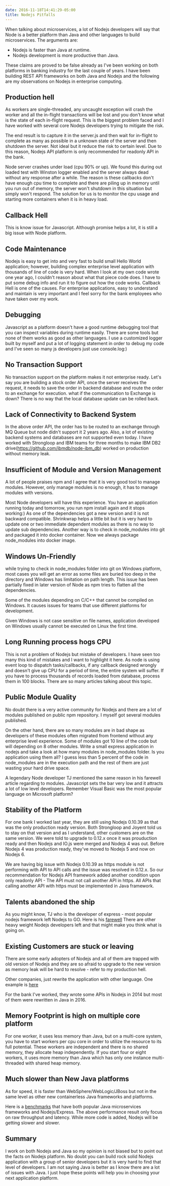 ```yaml
---
date: 2016-11-18T14:41:29-05:00
title: Nodejs Pitfalls
---
```


When talking about microservices, a lot of Nodejs developers will say that 
Node is a better platform than Java and other languages to build microservices. 
The arguments are: 

* Nodejs is faster than Java at runtime.
* Nodejs development is more productive than Java.

These claims are proved to be false already as I've been working on both 
platforms in banking industry for the last couple of years. I have been
building REST API frameworks on both Java and Nodejs and the following are
my observations on Nodejs in enterprise computing.

## Production hell

As workers are single-threaded, any uncaught exception will crash the worker
and all the in-flight transactions will be lost and you don't know what is 
the state of each in-flight request. This is the biggest problem faced and
I have worked with several core Nodejs developers trying to mitigate the risk.

The end result is to capture it in the server.js and then wait for in-flight
to complete as many as possible in a unknown state of the server and then
shutdown the server. Not ideal but it reduce the risk to certain level. Due to
this reason, Nodejs API platform is only recommended for readonly API in the
bank. 

Node server crashes under load (cpu 90% or up). We found this during out loaded
test with Winston logger enabled and the server always dead without any response
after a while. The reason is these callbacks don't have enough cpu time to
complete and there are piling up in memory until you run out of memory, the server
won't shutdown in this situation but simply won't respond. The solution for
us is to monitor the cpu usage and starting more containers when it is in 
heavy load. 

## Callback Hell

This is know issue for Javascript. Although promise helps a lot, it is still a
big issue with Node platform.

 
## Code Maintenance

Nodejs is easy to get into and very fast to build small Hello World application;
however, building complex enterprise level application with thousands of line of
code is very hard. When I look at my own code wrote one year ago, I couldn't
reason about what that piece code does. I have to put some debug info and run it
to figure out how the code works. Callback Hell is one of the causes. For 
enterprise applications, easy to understand and maintain is very important and I 
feel sorry for the bank employees who have taken over my work.

## Debugging

Javascript as a platform doesn't have a good runtime debugging tool that you can inspect
variables during runtime easily. There are some tools but none of them works as 
good as other languages. I use a customized logger built by myself and put a lot
of logging statement in order to debug my code and I've seen so many js developers
just use console.log:)

## No Transaction Support

No transaction support on the platform makes it not enterprise ready. Let's say 
you are building a stock order API, once the server receives the request, it needs
to save the order in backend database and route the order to an exchange for execution.
what if the communication to Exchange is down? There is no way that the local
database update can be rolled back. 

## Lack of Connectivity to Backend System

In the above order API, the order has to be routed to an exchange through MQ Queue
but node didn't support it 2 years ago. Also, a lot of existing backend
systems and databases are not supported even today. I have worked with Strongloop
and IBM teams for three months to make IBM DB2 
drive(https://github.com/ibmdb/node-ibm_db) worked on production without
memory leak. 

## Insufficient of Module and Version Management

A lot of people praises npm and I agree that it is very good tool to manage modules.
However, only manage modules is no enough, it has to manage modules with versions.

Most Node developers will have this experience. You have an application running today
and tomorrow, you run npm install again and it stops working:) As one of the dependencies
got a new version and it is not backward compatible. Shrinkwrap helps a little bit but
it is very hard to update one or two immediate dependent modules as there is no way to
update sub dependencies. Another way is to check in node_modules into git and packaged it
into docker container. Now we always package node_modules into docker image.

## Windows Un-Friendly

while trying to check in node_modules folder into git on Windows platform, most cases
you will get an error as some files are buried too deep in the directory and Windows 
has limitation on path length. This issue has been partially fixed in later version
of Node as npm tries to flatten all the dependencies.

Some of the modules depending on C/C++ that cannot be compiled on Windows. It causes
issues for teams that use different platforms for development. 

Given Windows is not case sensitive on file names, application developed on Windows
usually cannot be executed on Linux the first time.

## Long Running process hogs CPU

This is not a problem of Nodejs but mistake of developers. I have seen too many this
kind of mistakes and I want to highlight it here. As node is using event loop
to dispatch tasks/callbacks, if any callback designed wrongly and doesn't give up CPU
for a period of time, the entire system will suffer. If you have to process thousands
of records loaded from database, process them in 100 blocks. There are so many articles
talking about this topic. 

## Public Module Quality

No doubt there is a very active community for Nodejs and there are a lot of modules published
on public npm repository. I myself got several modules published. 

On the other hand, there are so many modules are in bad shape as developers of these modules
often migrated from frontend without any enterprise level experience. Some of modules got 
10 line of the code but will depending on 8 other modules. Write a small express application
in nodejs and take a look at how many modules in node_modules folder. Is you application
using them all? I guess less than 5 percent of the code in node_modules are in the 
execution path and the rest of them are just wasting your hard drive space.
 
A legendary Node developer TJ mentioned the same reason in his farewell article
regarding to modules. Javascript sets the bar very low and it attracts a lot of low level 
developers. Remember Visual Basic was the most popular language on Microsoft platform?

## Stability of the Platform

For one bank I worked last year, they are still using Nodejs 0.10.39 as that was the only
production ready version. Both Strongloop and Joyent told us to stay on that version and as
I understand, other customers are on the same version. We were told to upgrade to 0.12.x
once it was prouduction ready and then Nodejs and IO.js were merged and Nodejs 4 was out. 
Before Nodejs 4 was production ready, they've moved to Nodejs 5 and now on Nodejs 6.

We are having big issue with Nodejs 0.10.39 as https module is not performing with API to 
API calls and the issue was resolved in 0.12.x. So our recommendation for Nodejs API 
framework added another condition upon only readonly API - The API must not call another
API in https. All APIs that calling another API with https must be implemented in Java 
framework.


## Talents abandoned the ship

As you might know, TJ who is the developer of express - most popular nodejs framework left
Nodejs to GO. Here is his [farewell](https://medium.com/@tjholowaychuk/farewell-node-js-4ba9e7f3e52b#.5brqa9has)
There are other heavy weight Nodejs developers left and that might make you think what 
is going on.


## Existing Customers are stuck or leaving

There are some early adopters of Nodejs and all of them are trapped with old version of Nodejs
and they are so afraid to upgrade to the new version as memory leak will be hard to 
resolve - refer to my production hell.

Other companies, just rewrite the application with other language. One example is 
[here](https://medium.com/@theflapjack103/the-way-of-the-gopher-6693db15ae1f#.jfcsl8hlg)

For the bank I've worked, they wrote some APIs in Nodejs in 2014 but most of them were rewritten
in Java in 2016.

## Memory Footprint is high on multiple core platform

For one worker, it uses less memory than Java, but on a multi-core system, you have to start
workers per cpu core in order to utilize the resource to its full potential. These workers
are independent and there is no shared memory, they allocate heap independently. If you start
four or eight workers, it uses more memory than Java which has only one instance multi-threaded
with shared heap memory.


## Much slower than New Java platforms

As for speed, it is faster than WebSphere/WebLogic/JBoss but not in the same level as other
new containerless Java frameworks and platforms. 
 
Here is a [benchmarks](https://github.com/networknt/light-java-example/tree/master/performance) 
that have both popular Java microservices frameworks and Nodejs/Express. The above performance
result only focus on raw throughput and latency. While more code is added, Nodejs will be
getting slower and slower. 

## Summary

I work on both Nodejs and Java so my opinion is not biased but to point out the facts on
Nodejs platform. No doubt you can build rock solid Nodejs application with a group of senior
developers but it is very hard to find that level of developers. I am not saying Java is 
better as I know there are a lot of issues with Java. I just hope these points will help 
you in choosing your next application platform. 



